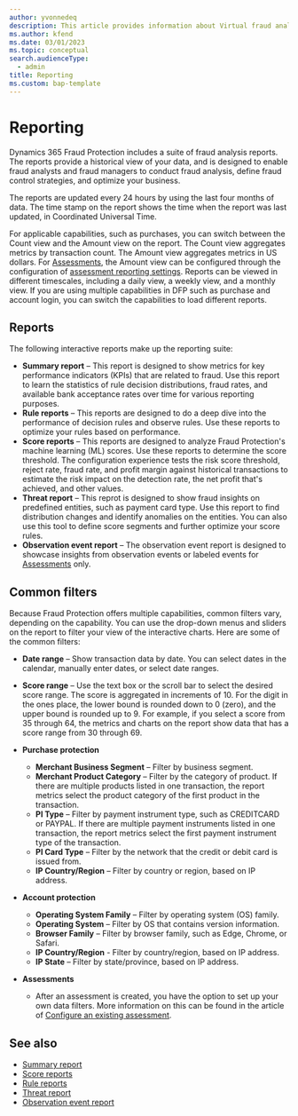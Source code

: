 ```yaml
---
author: yvonnedeq
description: This article provides information about Virtual fraud analyst reporting and the available tools in Dynamics 365 Fraud Protection.
ms.author: kfend
ms.date: 03/01/2023
ms.topic: conceptual
search.audienceType:
  - admin
title: Reporting
ms.custom: bap-template
---
```


# Reporting

Dynamics 365 Fraud Protection includes a suite of fraud analysis reports. The reports provide a historical view of your data, and is designed to enable fraud analysts and fraud managers to conduct fraud analysis, define fraud control strategies, and optimize your business.

The reports are updated every 24 hours by using the last four months of data. The time stamp on the report shows the time when the report was last updated, in Coordinated Universal Time.

For applicable capabilities, such as purchases, you can switch between the Count view and the Amount view on the report. The Count view aggregates metrics by transaction count. The Amount view aggregates metrics in US dollars. For [Assessments](assessment-create-new.md), the Amount view can be configured through the configuration of [assessment reporting settings](assessment-configure-existing.md). Reports can be viewed in different timescales, including a daily view, a weekly view, and a monthly view. If you are using multiple capabilities in DFP such as purchase and account login, you can switch the capabilities to load different reports.

## Reports
The following interactive reports make up the reporting suite:

  - **Summary report** – This report is designed to show metrics for key performance indicators (KPIs) that are related to fraud. Use this report to learn the statistics of rule decision distributions, fraud rates, and available bank acceptance rates over time for various reporting purposes.
  - **Rule reports** – This reports are designed to do a deep dive into the performance of decision rules and observe rules. Use these reports to optimize your rules based on performance.
  - **Score reports** – This reports are designed to analyze Fraud Protection's machine learning (ML) scores. Use these reports to determine the score threshold. The configuration experience tests the risk score threshold, reject rate, fraud rate, and profit margin against historical transactions to estimate the risk impact on the detection rate, the net profit that's achieved, and other values.
  - **Threat report** – This reprot is designed to show fraud insights on predefined entities, such as payment card type. Use this report to find distribution changes and identify anomalies on the entities. You can also use this tool to define score segments and further optimize your score rules.
  - **Observation event report** – The observation event report is designed to showcase insights from observation events or labeled events for [Assessments](assessment-create-new.md) only.
    
## Common filters
Because Fraud Protection offers multiple capabilities, common filters vary, depending on the capability. You can use the drop-down menus and sliders on the report to filter your view of the interactive charts. Here are some of the common filters:

- **Date range** – Show transaction data by date. You can select dates in the calendar, manually enter dates, or select date ranges.
- **Score range** – Use the text box or the scroll bar to select the desired score range. The score is aggregated in increments of 10. For the digit in the ones place, the lower bound is rounded down to 0 (zero), and the upper bound is rounded up to 9. For example, if you select a score from 35 through 64, the metrics and charts on the report show data that has a score range from 30 through 69.
- **Purchase protection**

    - **Merchant Business Segment** – Filter by business segment.
    - **Merchant Product Category** – Filter by the category of product. If there are multiple products listed in one transaction, the report metrics select the product category of the first product in the transaction.
    - **PI Type** – Filter by payment instrument type, such as CREDITCARD or PAYPAL. If there are multiple payment instruments listed in one transaction, the report metrics select the first payment instrument type of the transaction.
    - **PI Card Type** – Filter by the network that the credit or debit card is issued from.
    - **IP Country/Region** – Filter by country or region, based on IP address.

- **Account protection**

    - **Operating System Family** – Filter by operating system (OS) family.
    - **Operating System** – Filter by OS that contains version information.
    - **Browser Family** – Filter by browser family, such as Edge, Chrome, or Safari.
    - **IP Country/Region** - Filter by country/region, based on IP address.
    - **IP State** – Filter by state/province, based on IP address.
- **Assessments**

    - After an assessment is created, you have the option to set up your own data filters. More information on this can be found in the article of [Configure an existing assessment](assessment-configure-existing.md).

## See also
- [Summary report](summary-report.md)
- [Score reports](score-analyst.md)
- [Rule reports](rule-analyst.md)
- [Threat report](threat-analyst.md)
- [Observation event report](observation-event-report.md)
